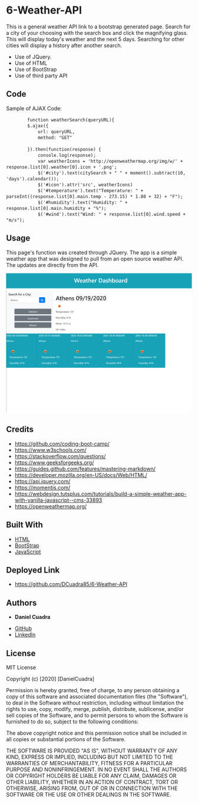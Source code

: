 # 6-Weather-API

This is a general weather API link to a bootstrap generated page. Search for a city of your choosing with the search box and click the magnifying glass. This will display today's weather and the next 5 days. Searching for other cities will display a history after another search.

* Use of JQuery.
* Use of HTML
* Use of BootStrap
* Use of third party API

## Code

Sample of AJAX Code:

```
        function weatherSearch(queryURL){
        $.ajax({
            url: queryURL,
            method: "GET"
    
        }).then(function(response) {
            console.log(response);
            var weatherIcons = 'http://openweathermap.org/img/w/' + response.list[0].weather[0].icon + '.png';
            $('#city').text(citySearch + " " + moment().subtract(10, 'days').calendar());            
            $('#icon').attr('src', weatherIcons)
            $('#temperature').text("Temperature: " + parseInt((response.list[0].main.temp - 273.15) * 1.80 + 32) + "F");
            $('#humidity').text("Humidity: " + response.list[0].main.humidity + "%");
            $('#wind').text("Wind: " + response.list[0].wind.speed + "m/s");
```


## Usage

This page's function was created through JQuery. The app is a simple weather app that was designed to pull from an open source weather API. The updates are directly from the API. 

<img src="./Assets/Screenshot.png">




## Credits

* https://github.com/coding-boot-camp/
* https://www.w3schools.com/
* https://stackoverflow.com/questions/
* https://www.geeksforgeeks.org/
* https://guides.github.com/features/mastering-markdown/
* https://developer.mozilla.org/en-US/docs/Web/HTML/
* https://api.jquery.com/
* https://momentjs.com/
* https://webdesign.tutsplus.com/tutorials/build-a-simple-weather-app-with-vanilla-javascript--cms-33893
* https://openweathermap.org/

## Built With

* [HTML](https://developer.mozilla.org/en-US/docs/Web/HTML)
* [BootStrap](https://getbootstrap.com/)
* [JavaScript](https://developer.mozilla.org/en-US/docs/Web/JavaScript)

## Deployed Link

* https://github.com/DCuadra85/6-Weather-API


## Authors

* **Daniel Cuadra** 

- [GitHub](https://github.com/DCuadra85)
- [LinkedIn](https://www.linkedin.com/in/daniel-cuadra-3705aa39/)


## License

MIT License

Copyright (c) [2020] [DanielCuadra]

Permission is hereby granted, free of charge, to any person obtaining a copy
of this software and associated documentation files (the "Software"), to deal
in the Software without restriction, including without limitation the rights
to use, copy, modify, merge, publish, distribute, sublicense, and/or sell
copies of the Software, and to permit persons to whom the Software is
furnished to do so, subject to the following conditions:

The above copyright notice and this permission notice shall be included in all
copies or substantial portions of the Software.

THE SOFTWARE IS PROVIDED "AS IS", WITHOUT WARRANTY OF ANY KIND, EXPRESS OR
IMPLIED, INCLUDING BUT NOT LIMITED TO THE WARRANTIES OF MERCHANTABILITY,
FITNESS FOR A PARTICULAR PURPOSE AND NONINFRINGEMENT. IN NO EVENT SHALL THE
AUTHORS OR COPYRIGHT HOLDERS BE LIABLE FOR ANY CLAIM, DAMAGES OR OTHER
LIABILITY, WHETHER IN AN ACTION OF CONTRACT, TORT OR OTHERWISE, ARISING FROM,
OUT OF OR IN CONNECTION WITH THE SOFTWARE OR THE USE OR OTHER DEALINGS IN THE
SOFTWARE.
